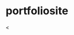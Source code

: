 # portfoliosite
<<!DOCTYPE html>
<html>
<head>
	<meta charset="utf-8">
	<meta name="viewport" content="width=device-width, initial-scale=1">
	<title>PORTFOLIO</title>
</head>
<body>

</body>
</html>